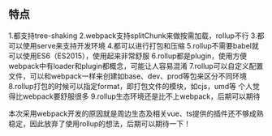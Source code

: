 ## 特点

1.都支持tree-shaking
2.webpack支持splitChunk来做按需加载，rollup不行
3.都可以使用serve来支持开发环境
4.都可以进行打包和压缩
5.rollup不需要babel就可以使用ES6（ES2015），使用起来非常舒服
6.rollup都是plugin，使用方便
  webpack中有loader和plugin都概念，可能让人容易混淆
7.rollup可以自定义配置文件，可以和webpack一样来创建如base、dev、prod等包来区分不同环境
8.rollup打包的时候可以指定format，即打包文件的模块，如cjs，umd等
  个人觉得比webpack要舒服很多
9.rollup生态环境还是比不上webpack，后期可以期待

本次采用webpack开发的原因就是周边生态及相关vue、ts提供的插件还不够成熟稳定，因此放弃了使用rollup的想法，后期可以期待一下！


    













